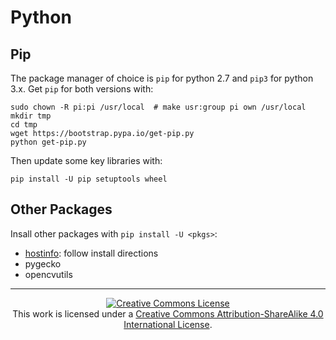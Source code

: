 # Python

## Pip

The package manager of choice is ``pip`` for python 2.7 and ``pip3`` for python 3.x. 
Get ``pip`` for both versions with:

    sudo chown -R pi:pi /usr/local  # make usr:group pi own /usr/local
    mkdir tmp
    cd tmp
    wget https://bootstrap.pypa.io/get-pip.py
    python get-pip.py

Then update some key libraries with:

    pip install -U pip setuptools wheel

## Other Packages

Insall other packages with `pip install -U <pkgs>`:

- [hostinfo](https://github.com/walchko/hostinfo): follow install directions
- pygecko
- opencvutils


---

<p align="center">
	<a rel="license" href="http://creativecommons.org/licenses/by-sa/4.0/">
		<img alt="Creative Commons License"  src="https://i.creativecommons.org/l/by-sa/4.0/88x31.png" />
	</a>
	<br />This work is licensed under a <a rel="license" href="http://creativecommons.org/licenses/by-sa/4.0/">Creative Commons Attribution-ShareAlike 4.0 International License</a>.
</p>
